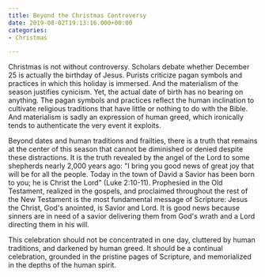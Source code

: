 ```yaml
---
title: Beyond the Christmas Controversy
date: 2019-08-02T19:13:16.000+00:00
categories:
- Christmas

---
```

Christmas is not without controversy. Scholars debate whether December 25 is actually the birthday of Jesus. Purists criticize pagan symbols and practices in which this holiday is immersed. And the materialism of the season justifies cynicism. Yet, the actual date of birth has no bearing on anything. The pagan symbols and practices reflect the human inclination to cultivate religious traditions that have little or nothing to do with the Bible. And materialism is sadly an expression of human greed, which ironically tends to authenticate the very event it exploits.

Beyond dates and human traditions and frailties, there is a truth that remains at the center of this season that cannot be diminished or denied despite these distractions. It is the truth revealed by the angel of the Lord to some shepherds nearly 2,000 years ago: "I bring you good news of great joy that will be for all the people. Today in the town of David a Savior has been born to you; he is Christ the Lord" (Luke 2:10-11). Prophesied in the Old Testament, realized in the gospels, and proclaimed throughout the rest of the New Testament is the most fundamental message of Scripture: Jesus the Christ, God's anointed, is Savior and Lord. It is good news because sinners are in need of a savior delivering them from God's wrath and a Lord directing them in his will.

This celebration should not be concentrated in one day, cluttered by human traditions, and darkened by human greed. It should be a continual celebration, grounded in the pristine pages of Scripture, and memorialized in the depths of the human spirit.